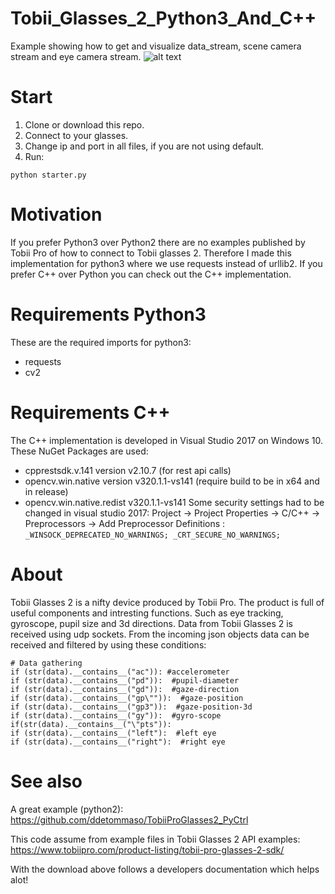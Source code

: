 # Tobii_Glasses_2_Python3_And_C++
Example showing how to get and visualize data_stream, scene camera stream and eye camera stream.
![alt text](https://www.tobiipro.com/imagevault/publishedmedia/02lhuuvawcqhy19glrmp/TobiiPro_Glasses_2_Eye_Tracker_side_3_1.jpg)

# Start
1. Clone or download this repo.
2. Connect to your glasses.
3. Change ip and port in all files, if you are not using default.
4. Run:
```
python starter.py
```

# Motivation
If you prefer Python3 over Python2 there are no examples published by Tobii Pro of how to connect to Tobii glasses 2. Therefore I made this implementation for python3 where we use requests instead of urllib2. If you prefer C++ over Python you can check out the C++ implementation.


# Requirements Python3
These are the required imports for python3:
* requests
* cv2

# Requirements C++
The C++ implementation is developed in Visual Studio 2017 on Windows 10.
These NuGet Packages are used:
* cpprestsdk.v.141 version v2.10.7 (for rest api calls)
* opencv.win.native version v320.1.1-vs141 (require build to be in x64 and in release)
* opencv.win.native.redist v320.1.1-vs141
Some security settings had to be changed in visual studio 2017:
Project -> Project Properties -> C/C++ -> Preprocessors -> Add Preprocessor Definitions :
 `_WINSOCK_DEPRECATED_NO_WARNINGS; _CRT_SECURE_NO_WARNINGS;`


# About
Tobii Glasses 2 is a nifty device produced by Tobii Pro. The product is full of useful components and intresting functions. Such as eye tracking, gyroscope, pupil size and 3d directions. Data from Tobii Glasses 2 is received using udp sockets. From the incoming json objects data can be received and filtered by using these conditions:
```
# Data gathering
if (str(data).__contains__("ac")): #accelerometer
if (str(data).__contains__("pd")):  #pupil-diameter
if (str(data).__contains__("gd")):  #gaze-direction
if (str(data).__contains__("gp\"")):  #gaze-position
if (str(data).__contains__("gp3")):  #gaze-position-3d
if (str(data).__contains__("gy")):  #gyro-scope
if(str(data).__contains__("\"pts")):
if (str(data).__contains__("left"):  #left eye
if (str(data).__contains__("right"):  #right eye
```

# See also
A great example (python2):
https://github.com/ddetommaso/TobiiProGlasses2_PyCtrl

This code assume from example files in Tobii Glasses 2 API examples:
https://www.tobiipro.com/product-listing/tobii-pro-glasses-2-sdk/

With the download above follows a developers documentation which helps alot!
